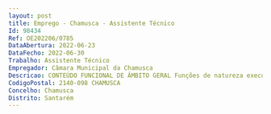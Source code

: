 ```yaml
--- 
layout: post
title: Emprego - Chamusca - Assistente Técnico
Id: 98434
Ref: OE202206/0785
DataAbertura: 2022-06-23
DataFecho: 2022-06-30
Trabalho: Assistente Técnico
Empregador: Câmara Municipal da Chamusca
Descricao: CONTEÚDO FUNCIONAL DE ÂMBITO GERAL Funções de natureza executiva, de aplicação de métodos e processos, com base em diretivas bem definidas e instruções gerais, de grau médio de complexidade, sob orientação do chefe de serviços de administração escolar ou coordenador técnico, relativas a uma ou mais áreas de atividade administrativa, como gestão de alunos, gestão de pessoal, gestão de orçamento, contabilidade, património, aprovisionamento, secretaria, arquivo e expediente.CONTEÚDO FUNCIONAL DE ÂMBITO ESPECÍFICO  a) recolher, examinar, conferir e proceder ao processamento informático de dados relativos às transações financeiras e de operações contabilísticas  b) assegurar o exercício das funções de tesoureiro, quando para tal designado pelo órgão de gestão do agrupamento de escolas  c) organizar e manter atualizados os processos informáticos relativos ao processamento dos vencimentos e registos de assiduidade de pessoal docente e não docente d) organizar e manter atualizado o inventário patrimonial, bem como adotar medidas que visem a conservação das instalações, do material e dos equipamentos  e) desenvolver os procedimentos de aquisição de material e de equipamento necessários ao funcionamento das diversas áreas de atividade da escola sede do agrupamento  f) assegurar o tratamento e divulgação da informação entre os vários órgãos da escola e entre estes e a comunidade escolar e demais entidades  g) organizar e manter atualizados os processos individuais de alunos h) organizar e manter atualizados os processos individuais de pessoal docente e não docente  i) providenciar o atendimento e a informação a alunos, encarregados de educação, pessoal docente e não docente e outros utentes da escola j) preparar, apoiar e secretariar reuniões do órgão executivo da escola ou do agrupamento de escolas, ou outros órgãos, e elaborar as respetivas atas, se necessário.k) participar na organização e supervisão técnica dos serviços do bufete e papelaria e orientar o respetivo pessoal, sem prejuízo das dependências hierárquicas definidas na lei aplicável l) organizar os processos individuais dos alunos que se candidatem a subsídios ou bolsas de estudo e de mérito m) participar na organização dos transportes escolares.
CodigoPostal: 2140-098 CHAMUSCA
Concelho: Chamusca
Distrito: Santarém
--- 
```

